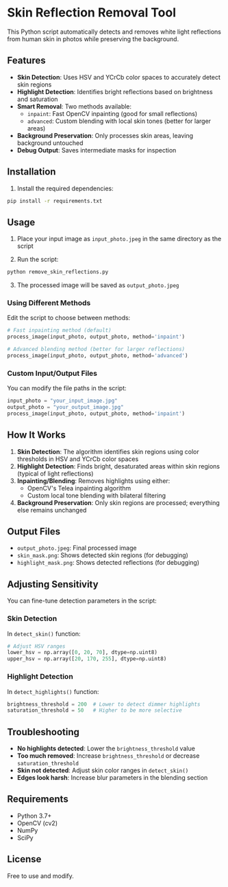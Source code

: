 # Skin Reflection Removal Tool

This Python script automatically detects and removes white light reflections from human skin in photos while preserving the background.

## Features

- **Skin Detection**: Uses HSV and YCrCb color spaces to accurately detect skin regions
- **Highlight Detection**: Identifies bright reflections based on brightness and saturation
- **Smart Removal**: Two methods available:
  - `inpaint`: Fast OpenCV inpainting (good for small reflections)
  - `advanced`: Custom blending with local skin tones (better for larger areas)
- **Background Preservation**: Only processes skin areas, leaving background untouched
- **Debug Output**: Saves intermediate masks for inspection

## Installation

1. Install the required dependencies:
```bash
pip install -r requirements.txt
```

## Usage

1. Place your input image as `input_photo.jpeg` in the same directory as the script

2. Run the script:
```bash
python remove_skin_reflections.py
```

3. The processed image will be saved as `output_photo.jpeg`

### Using Different Methods

Edit the script to choose between methods:

```python
# Fast inpainting method (default)
process_image(input_photo, output_photo, method='inpaint')

# Advanced blending method (better for larger reflections)
process_image(input_photo, output_photo, method='advanced')
```

### Custom Input/Output Files

You can modify the file paths in the script:

```python
input_photo = "your_input_image.jpg"
output_photo = "your_output_image.jpg"
process_image(input_photo, output_photo, method='inpaint')
```

## How It Works

1. **Skin Detection**: The algorithm identifies skin regions using color thresholds in HSV and YCrCb color spaces
2. **Highlight Detection**: Finds bright, desaturated areas within skin regions (typical of light reflections)
3. **Inpainting/Blending**: Removes highlights using either:
   - OpenCV's Telea inpainting algorithm
   - Custom local tone blending with bilateral filtering
4. **Background Preservation**: Only skin regions are processed; everything else remains unchanged

## Output Files

- `output_photo.jpeg`: Final processed image
- `skin_mask.png`: Shows detected skin regions (for debugging)
- `highlight_mask.png`: Shows detected reflections (for debugging)

## Adjusting Sensitivity

You can fine-tune detection parameters in the script:

### Skin Detection
In `detect_skin()` function:
```python
# Adjust HSV ranges
lower_hsv = np.array([0, 20, 70], dtype=np.uint8)
upper_hsv = np.array([20, 170, 255], dtype=np.uint8)
```

### Highlight Detection
In `detect_highlights()` function:
```python
brightness_threshold = 200  # Lower to detect dimmer highlights
saturation_threshold = 50   # Higher to be more selective
```

## Troubleshooting

- **No highlights detected**: Lower the `brightness_threshold` value
- **Too much removed**: Increase `brightness_threshold` or decrease `saturation_threshold`
- **Skin not detected**: Adjust skin color ranges in `detect_skin()`
- **Edges look harsh**: Increase blur parameters in the blending section

## Requirements

- Python 3.7+
- OpenCV (cv2)
- NumPy
- SciPy

## License

Free to use and modify.
